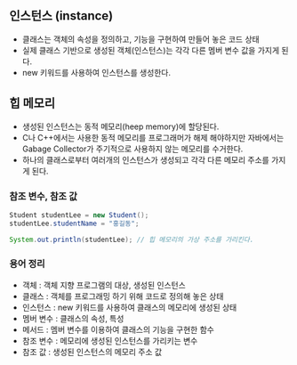 ## 인스턴스 (instance)

- 클래스는 객체의 속성을 정의하고, 기능을 구현하여 만들어 놓은 코드 상태
- 실제 클래스 기반으로 생성된 객체(인스턴스)는 각각 다른 멤버 변수 값을 가지게 된다.
- new 키워드를 사용하여 인스턴스를 생성한다.

## 힙 메모리

- 생성된 인스턴스는 동적 메모리(heep memory)에 할당된다.
- C나 C++에서는 사용한 동적 메모리를 프로그래머가 해제 해야하지만 자바에서는 Gabage Collector가 주기적으로 사용하지 않는 메모리를 수거한다.
- 하나의 클래스로부터 여러개의 인스턴스가 생성되고 각각 다른 메모리 주소를 가지게 된다.

### 참조 변수, 참조 값

```java
Student studentLee = new Student();
studentLee.studentName = "홍길동";

System.out.println(studentLee); // 힙 메모리의 가상 주소를 가리킨다.
```

### 용어 정리

- 객체 : 객체 지향 프로그램의 대상, 생성된 인스턴스
- 클래스 : 객체를 프로그래밍 하기 위해 코드로 정의해 놓은 상태
- 인스턴스 : new 키워드를 사용하여 클래스의 메모리에 생성된 상태
- 멤버 변수 : 클래스의 속성, 특성
- 메서드 : 멤버 변수를 이용하여 클래스의 기능을 구현한 함수
- 참조 변수 : 메모리에 생성된 인스턴스를 가리키는 변수
- 참조 값 : 생성된 인스턴스의 메모리 주소 값